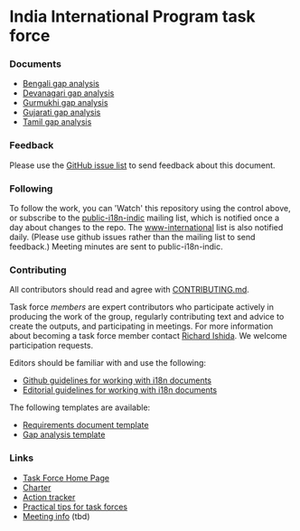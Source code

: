 # India International Program task force


### Documents
- [Bengali gap analysis](https://w3c.github.io/iip/gap-analysis/beng-gap.html)
- [Devanagari gap analysis](https://w3c.github.io/iip/gap-analysis/deva-gap.html)
- [Gurmukhi gap analysis](https://w3c.github.io/iip/gap-analysis/guru-gap.html)
- [Gujarati gap analysis](https://w3c.github.io/iip/gap-analysis/guju-gap.html)
- [Tamil gap analysis](https://w3c.github.io/iip/gap-analysis/taml-gap.html)

### Feedback
Please use the [GitHub issue list](https://github.com/w3c/iip/issues) to send feedback about this document.

### Following
To follow the work, you can 'Watch' this repository using the control above, or subscribe to the [public-i18n-indic](https://lists.w3.org/Archives/Public/public-i18n-indic/) mailing list, which is notified once a day about changes to the repo. The [www-international](https://lists.w3.org/Archives/Public/www-international/) list is also notified daily. (Please use github issues rather than the mailing list to send feedback.) Meeting minutes are sent to public-i18n-indic.

### Contributing

All contributors should read and agree with [CONTRIBUTING.md](CONTRIBUTING.md).

Task force _members_ are expert contributors who participate actively in producing the work of the group, regularly contributing text and advice to create the outputs, and participating in meetings. For more information about becoming a task force member contact [Richard Ishida](mailto:ishida@w3.org). We welcome participation requests.

Editors should be familiar with and use the following:

- [Github guidelines for working with i18n documents](http://w3c.github.io/i18n-activity/guidelines/github)
- [Editorial guidelines for working with i18n documents](http://w3c.github.io/i18n-activity/guidelines/editing)

The following templates are available:
- [Requirements document template](https://w3c.github.io/iip/templates/lreq_doc/)
- [Gap analysis template](https://w3c.github.io/iip/templates/gap-analysis)


### Links
- [Task Force Home Page](https://w3c.github.io/iip/homepage/)
- [Charter](http://w3c.github.io/iip/charter/)
- [Action tracker](https://www.w3.org/International/groups/indic-layout/track/actions/open)
- [Practical tips for task forces](https://w3c.github.io/i18n-activity/guidelines/process.html)
- [Meeting info](https://www.w3.org/2017/07/iip-meeting-info.html) (tbd)
